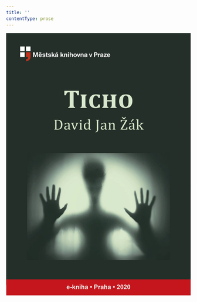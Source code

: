 ```yaml
---
title: ''
contentType: prose
---
```


<section>

![obalka_ticho.jpg](./resources/obalka_ticho_fmt.png)

</section>

